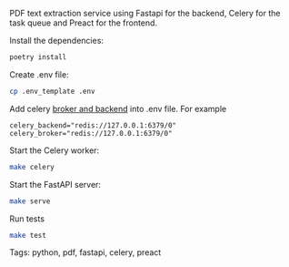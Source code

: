 PDF text extraction service using Fastapi for the backend, Celery for the task queue and Preact for the frontend.

Install the dependencies:
```sh
poetry install
```

Create .env file:
```sh
cp .env_template .env
```
Add celery [broker and backend](https://docs.celeryq.dev/en/stable/getting-started/backends-and-brokers/index.html) into .env file. For example
```
celery_backend="redis://127.0.0.1:6379/0"
celery_broker="redis://127.0.0.1:6379/0"
```

Start the Celery worker:
```sh
make celery
```

Start the FastAPI server:
```sh
make serve
```

Run tests
```sh
make test
```

Tags: python, pdf, fastapi, celery,  preact
